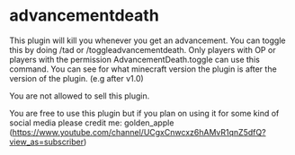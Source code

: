 # advancementdeath
This plugin will kill you whenever you get an advancement.
You can toggle this by doing /tad or /toggleadvancementdeath. Only players with OP or players with the permission AdvancementDeath.toggle can use this command.
You can see for what minecraft version the plugin is after the version of the plugin. (e.g after v1.0)

You are not allowed to sell this plugin.

You are free to use this plugin but if you plan on using it for some kind of social media please credit me: golden_apple (https://www.youtube.com/channel/UCgxCnwcxz6hAMvR1qnZ5dfQ?view_as=subscriber)
